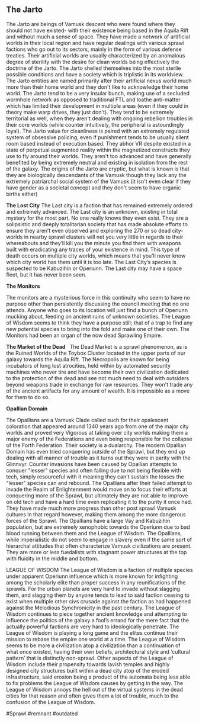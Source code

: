 
## The Jarto

The Jarto are beings of Vamusk descent who were found where they should not have existed- with their existence being based in the Aquila Rift and without much a sense of space.  They have made a network of artificial worlds in their local region and have regular dealings with various sprawl factions who go out to its sectors, mainly in the form of various defense treaties.  Their artificial worlds are usually characterized by an anomalous degree of sterility with the desire for clean worlds being effectively the doctrine of the Jarto.  The Jarto shelled themselves into the most sterile possible conditions and have a society which is triplistic in its worldview.  The Jarto entities are named primarily after their artificial nexus world much more than their home world and they don't like to acknowledge their home world.  The Jarto tend to be a very insular bunch, making use of a secluded wormhole network as opposed to traditional FTL and loathe anti-matter which has limited their development in multiple areas (even if they could in theory make warp drives, they just don't).  They tend to be extremely territorial as well, when they aren't dealing with ongoing rebellion troubles in their core worlds (while counter intuitively, the peripheral is astoundingly loyal).  The Jarto value for cleanliness is paired with an extremely regulated system of obsessive policing, even if punishment tends to be usually silent room based instead of execution based.  They abhor VR despite existed in a state of perpetual augmented reality within the magnetized constructs they use to fly around their worlds.  They aren't too advanced and have generally benefited by being extremely neutral and existing in isolation from the rest of the galaxy.  The origins of the Jarto are cryptic, but what is known is that they are biologically descendants of the Vamusk though they lack any the extremely patriarchal social system of the Vamusk (it isn't even clear if they have gender as a societal concept and they don't seem to have organic births either) 


**The Lost City**
The Last city is a faction that has remained extremely ordered and extremely advanced.  The Last city is an unknown, existing in total mystery for the most part.  No one really knows they even exist.  They are a solipsistic and deeply totalitarian society that has made absolute efforts to ensure they aren’t even observed and exploring the 270 or so dead city-worlds in nearby sprawl clusters will net you very little in regards to their whereabouts and they’ll kill you the minute you find them with weapons built with eradicating any traces of your existence in mind.  This type of death occurs on multiple city worlds, which means that you’ll never know which city world has them until it is too late.  The Last City’s species is suspected to be Kabuzihin or Operiunn.  The Last city may have a space fleet, but it has never been seen.

**The Monitors**

The monitors are a mysterious force in this continuity who seem to have no purpose other than persistently discussing the council meeting that no one attends.  Anyone who goes to its location will just find a bunch of Operiunn mucking about, feeding on ancient ruins of unknown societies.  The League of Wisdom seems to think they have a purpose still; that of a trap to find any new potential species to bring into the fold and make one of their own.  The Monitors had been an organ of the now dead Sprawling Empire.

**The Market of the Dead**
 
The Dead Market is a sprawl phenomenon, as is the Ruined Worlds of the Toybox Cluster located in the upper parts of our galaxy towards the Aquila Rift.  The Necropolis are known for being incubators of long lost atrocities, held within by automated security machines who never tire and have become their own civilization dedicated to the protection of the dead and see not much need to deal with outsiders beyond weapons trade in exchange for raw resources.  They won't trade any of the ancient artifacts for any amount of wealth.  It is impossible as a move for them to do so.

**Opallian Domain**

The Opallians are a Vamusk Clade called such for their opalescent coloration that appeared around 1340 years ago from one of the major city worlds and proved very Vigorous at taking over city worlds making them a major enemy of the Federations and even being responsible for the collapse of the Forth Federation. Their society is a dualarchy. The modern Opallian Domain has even tried conquering outside of the Sprawl, but they end up dealing with all manner of trouble as it turns out they were in parity with the Glinnvyr. Counter invasions have been caused by Opallian attempts to conquer "lesser" species and often failing due to not being flexible with tech, simply resourceful with it meaning they can't sustain the losses the "lesser" species can and rebound. 
The Opallians after their failed attempt to invade the Realm of Enlightenment would move on to focus their efforts at conquering more of the Sprawl, but ultimately they are not able to improve on old tech and have a hard time even replicating it to the purity it once had. They have made much more progress than other post sprawl Vamusk cultures in that regard however, making them among the more dangerous forces of the Sprawl.  The Opallians have a large Vay and Kabuzihin population, but are extremely xenophobic towards the Operiunn due to bad blood running between them and the League of Wisdom.  The Opallians, while imperialistic do not seem to engage in slavery even if the same sort of hierarchal attitudes that often characterize Vamusk civilizations are present.  They are more or less fuedalists with stagnant power structures at the top with fluidity in the middle and bottom.

LEAGUE OF WISDOM
The League of Wisdom is a faction of multiple species under apparent Operiunn influence which is more known for infighting among the scholarly elite than proper success in any reunifications of the sprawls.  For the urban planets are very hard to invade without slagging them, and slagging them by anyone tends to lead to said faction ceasing to exist when multiple other civs crusade against the faction as had happened against the Melodious Synchronicity in the past century.  The League of Wisdom continues to piece together ancient knowledge and attempting to influence the politics of the galaxy a fool’s errand for the mere fact that the actually powerful factions are very hard to ideologically penetrate.  The League of Wisdom is playing a long game and the elites continue their mission to rebase the empire one world at a time.  The League of Wisdom seems to be more a civilization atop a civilization than a continuation of what once existed, having their own beliefs, architectural style and ‘cultural pattern’ that is distinctly non-sprawl.  Other aspects of the League of Wisdom include their propensity towards lavish temples and highly designed city structures built within a dead city atop of the eroded infrastructure, said erosion being a product of the automata being less able to fix problems the League of Wisdom causes by getting in the way.  The League of Wisdom annoys the hell out of the virtual systems in the dead cities for that reason and often gives them a lot of trouble, much to the confusion of the League of Wisdom.

#Sprawl 
#remnant
#outdated 
